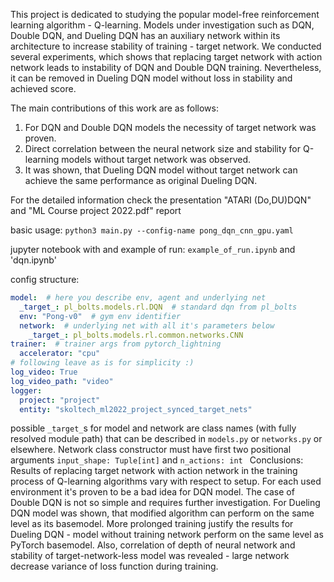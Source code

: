 This project is dedicated to studying the popular model-free reinforcement learning algorithm - Q-learning. Models under investigation such as DQN, Double DQN, and Dueling DQN has an auxiliary network within its architecture to increase stability of training - target network. We conducted several experiments, which shows that replacing target network with action network leads to instability of DQN and Double DQN training. Nevertheless, it can be removed in Dueling DQN model without loss in stability and achieved score.

The main contributions of this work are as follows:
1. For DQN and Double DQN models the necessity of target network was proven.
2. Direct correlation between the neural network size and stability for Q-learning models without target network was observed.
3. It was shown, that Dueling DQN model without target network can achieve the same performance as original Dueling DQN.

For the detailed information check the presentation "ATARI (Do,DU)DQN" and "ML Course project 2022.pdf" report

basic usage:
`python3 main.py --config-name pong_dqn_cnn_gpu.yaml`

jupyter notebook with and example of run: `example_of_run.ipynb` and 'dqn.ipynb'

config structure:

```yaml
model:  # here you describe env, agent and underlying net
  _target_: pl_bolts.models.rl.DQN  # standard dqn from pl_bolts
  env: "Pong-v0"  # gym env identifier
  network:  # underlying net with all it's parameters below
    _target_: pl_bolts.models.rl.common.networks.CNN
trainer:  # trainer args from pytorch_lightning
  accelerator: "cpu"  
# following leave as is for simplicity :)
log_video: True
log_video_path: "video"
logger:
  project: "project"
  entity: "skoltech_ml2022_project_synced_target_nets"
```
possible `_target_`s for model and network are class names (with fully resolved module path)
that can be described in `models.py` or `networks.py` or elsewhere. Network class constructor must have first two positional arguments `input_shape: Tuple[int]` and `n_actions: int
`
Conclusions:
Results of replacing target network with action network in the training process of Q-learning algorithms vary with respect to setup. For each used environment it's proven to be a bad idea for DQN model. The case of Double DQN is not so simple and requires further investigation. For Dueling DQN model was shown, that modified algorithm can perform on the same level as its basemodel. More prolonged training justify the results for Dueling DQN - model without training network perform on the same level as PyTorch basemodel. Also, correlation of depth of neural network and stability of target-network-less model was revealed - large network decrease variance of loss function during training.
